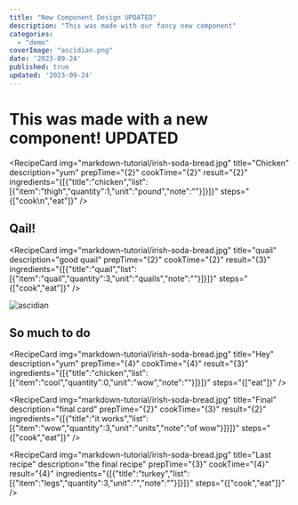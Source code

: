```yaml
---
title: "New Component Design UPDATED"
description: "This was made with our fancy new component"
categories:
  - "demo"
coverImage: "ascidian.png"
date: '2023-09-24'
published: true
updated: '2023-09-24'
---
```

<script> // usables
    import RecipeCard from '$lib/components/usables/RecipeCard/RecipeCard.svelte'

</script>
# This was made with a new component! UPDATED

<RecipeCard
img="markdown-tutorial/irish-soda-bread.jpg"
title="Chicken"
description="yum"
prepTime="{2}"
cookTime="{2}"
result="{2}"
ingredients="{[{"title":"chicken","list":[{"item":"thigh","quantity":1,"unit":"pound","note":""}]}]}"
steps="{["cook\n","eat"]}"
/>

## Qail!

<RecipeCard
    img="markdown-tutorial/irish-soda-bread.jpg"
    title="quail"
    description="good quail"
    prepTime="{2}"
    cookTime="{2}"
    result="{3}"
    ingredients="{[{"title":"quail","list":[{"item":"quail","quantity":3,"unit":"quails","note":""}]}]}"
    steps="{["cook","eat"]}"
/>


![ascidian](/images/postImages/ascidian.png)

## So much to do

<RecipeCard
img="markdown-tutorial/irish-soda-bread.jpg"
title="Hey"
description="yum"
prepTime="{4}"
cookTime="{4}"
result="{3}"
ingredients="{[{"title":"chicken","list":[{"item":"cool","quantity":0,"unit":"wow","note":""}]}]}"
steps="{["eat"]}"
/>

<RecipeCard
img="markdown-tutorial/irish-soda-bread.jpg"
title="Final"
description="final card"
prepTime="{2}"
cookTime="{3}"
result="{2}"
ingredients="{[{"title":"it works","list":[{"item":"wow","quantity":3,"unit":"units","note":"of wow"}]}]}"
steps="{["cook","eat"]}"
/>

<RecipeCard
img="markdown-tutorial/irish-soda-bread.jpg"
title="Last recipe"
description="the final recipe"
prepTime="{3}"
cookTime="{4}"
result="{4}"
ingredients="{[{"title":"turkey","list":[{"item":"legs","quantity":3,"unit":"","note":""}]}]}"
steps="{["cook","eat"]}"
/>
